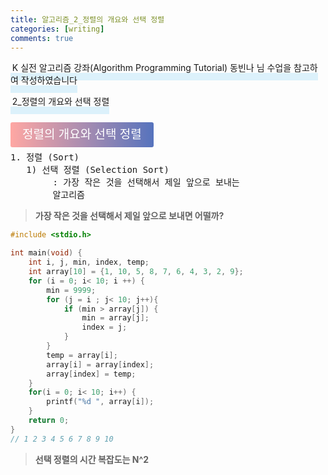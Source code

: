 ```yaml
---
title: 알고리즘_2_정렬의 개요와 선택 정렬
categories: [writing] 
comments: true
---
```

<p><span style="border-bottom: 12px solid #dcf1fb; padding: 0 0 0 0.2em;">K 실전 알고리즘 강좌(Algorithm Programming Tutorial) 동빈나 님 수업을 참고하여 작성하였습니다</span></p>
<p><span style="border-bottom: 12px solid #dcf1fb; padding: 0 0 0 0.2em;">2_정렬의 개요와 선택 정렬</span></p>

<html lang="en">
<head>
    <meta charset="UTF-8">
    <title>정의</title>
</head>
<body>

<pre>
</pre>

<p><span style="background: linear-gradient(to right, #ffa7a3, #5673bd); padding: 0.43em 1em; font-size: 19px; border-radius: 3px; color: #ffffff;">정렬의 개요와 선택 정렬</span></p>

<pre>
1. 정렬 (Sort)
   1) 선택 정렬 (Selection Sort)
        : 가장 작은 것을 선택해서 제일 앞으로 보내는
        알고리즘
</pre>
</body>
</html>

>**가장 작은 것을 선택해서 제일 앞으로
보내면 어떨까?**

```c
#include <stdio.h>

int main(void) {
	int i, j, min, index, temp;
	int array[10] = {1, 10, 5, 8, 7, 6, 4, 3, 2, 9};
	for (i = 0; i< 10; i ++) {
		min = 9999;
		for (j = i ; j< 10; j++){
			if (min > array[j]) {
				min = array[j];
				index = j;
			}
		}
		temp = array[i];
		array[i] = array[index];
		array[index] = temp;
	}
	for(i = 0; i< 10; i++) {
		printf("%d ", array[i]);
	}
	return 0;
}
// 1 2 3 4 5 6 7 8 9 10
```

>**선택 정렬의 시간 복잡도는 N^2**